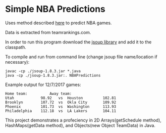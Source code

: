 # Simple NBA Predictions

Uses method described [here](http://www.basketbet.net/how-to-start-betting-online/basketball-betting-types/totals-bets/using-home-away-averages-to-predict-nba-games/) to predict NBA games.

Data is extracted from teamrankings.com.

In order to run this program download the [jsoup library](https://jsoup.org/) and add it to the classpath.

To compile and run from command line (change jsoup file name/location if necessary):
```
javac -cp ./jsoup-1.8.3.jar *.java
java -cp ./jsoup-1.8.3.jar:. NBAPredictions
```

Example output for 12/7/2017 games:
```
Home team:			Away team:
Utah            98.92   vs	Houston         102.81
Brooklyn        107.72  vs	Okla City       109.92
Phoenix         101.73	vs	Washington      113.93
Philadelphia    112.18	vs	LA Lakers       104.11

```

This project demonstrates a profeciency in 2D Arrays(getSchedule method), HashMaps(getData method), and Objects(new Object TeamData) in Java.

